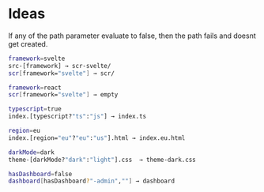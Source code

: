 # Ideas

If any of the path parameter evaluate to false, then the path fails and doesnt get created.

```bash
framework=svelte
src-[framework] → scr-svelte/
scr[framework="svelte"] → scr/

framework=react
scr[framework="svelte"] → empty

typescript=true
index.[typescript?"ts":"js"] → index.ts

region=eu
index.[region="eu"?"eu":"us"].html → index.eu.html

darkMode=dark
theme-[darkMode?"dark":"light"].css  → theme-dark.css

hasDashboard=false
dashboard[hasDashboard?"-admin",""] → dashboard
```
